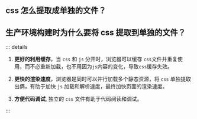 ## css 怎么提取成单独的文件？

## 生产环境构建时为什么要将 css 提取到单独的文件？

::: details

1. **更好的利用缓存**，当 `css` 和 `js` 分开时，浏览器可以缓存 `css`文件并重复使用，而不必重新加载，也不用因为`js`内容的变化，导致`css`缓存失效。

2. **更快的渲染速度**，浏览器是同时可以并行加载多个静态资源，将 `css` 单独提取出俩，有助于加快 `js` 加载和解析速度，最终加快页面的渲染速度。

3. **方便代码调试**, 独立的 `css` 文件有助于代码阅读和调试。

:::
